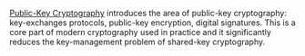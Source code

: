 [Public-Key Cryptography](https://youtu.be/jP5yI9VN8cM) introduces the area of 
public-key cryptography: key-exchanges protocols, public-key encryption, 
digital signatures. This is a core part of modern cryptography used in practice 
and it significantly reduces the key-management problem of shared-key 
cryptography.
